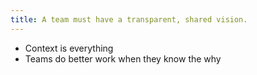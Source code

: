 ```yaml
---
title: A team must have a transparent, shared vision.
---
```

- Context is everything
- Teams do better work when they know the why
